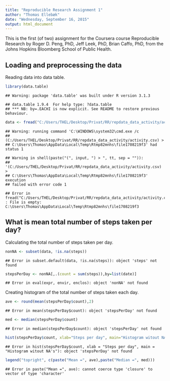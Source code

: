 ```yaml
---
title: "Reproducible Research Assignment 1"
author: "Thomas Ellebæk"
date: "Wednesday, September 16, 2015"
output: html_document
---
```


This is the first (of two) assignment for the Coursera course Reproducible Research by Roger D. Peng, PhD, Jeff Leek, PhD, Brian Caffo, PhD, from the Johns Hopkins Bloomberg School of Public Health.

## Loading and preprocessing the data
Reading data into data table.


```r
library(data.table)
```

```
## Warning: package 'data.table' was built under R version 3.1.3
```

```
## data.table 1.9.4  For help type: ?data.table
## *** NB: by=.EACHI is now explicit. See README to restore previous behaviour.
```

```r
data <- fread("C:/Users/THEL/Desktop/Privat/RR/repdata_data_activity/activity.csv", na.strings="NA")
```

```
## Warning: running command 'C:\WINDOWS\system32\cmd.exe /c
## (C:/Users/THEL/Desktop/Privat/RR/repdata_data_activity/activity.csv) >
## C:\Users\Thomas\AppData\Local\Temp\Rtmp82mnhs\file1708219f3' had status 1
```

```
## Warning in shell(paste("(", input, ") > ", tt, sep = "")):
## '(C:/Users/THEL/Desktop/Privat/RR/repdata_data_activity/activity.csv) >
## C:\Users\Thomas\AppData\Local\Temp\Rtmp82mnhs\file1708219f3' execution
## failed with error code 1
```

```
## Error in fread("C:/Users/THEL/Desktop/Privat/RR/repdata_data_activity/activity.csv", : File is empty: C:\Users\Thomas\AppData\Local\Temp\Rtmp82mnhs\file1708219f3
```

## What is mean total number of steps taken per day?
Calculating the total number of steps taken per day.


```r
nonNA <- subset(data, !is.na(steps))
```

```
## Error in subset.default(data, !is.na(steps)): object 'steps' not found
```

```r
stepsPerDay <- nonNA[,.(count = sum(steps)),by=list(date)]
```

```
## Error in eval(expr, envir, enclos): object 'nonNA' not found
```

Creating histogram of the total number of steps taken each day.


```r
ave <- round(mean(stepsPerDay$count),2)
```

```
## Error in mean(stepsPerDay$count): object 'stepsPerDay' not found
```

```r
med <- median(stepsPerDay$count)
```

```
## Error in median(stepsPerDay$count): object 'stepsPerDay' not found
```

```r
hist(stepsPerDay$count, xlab="Steps per day", main="Histogram witout NA's")
```

```
## Error in hist(stepsPerDay$count, xlab = "Steps per day", main = "Histogram witout NA's"): object 'stepsPerDay' not found
```

```r
legend("topright", c(paste("Mean =", ave),paste("Median =", med)))
```

```
## Error in paste("Mean =", ave): cannot coerce type 'closure' to vector of type 'character'
```













